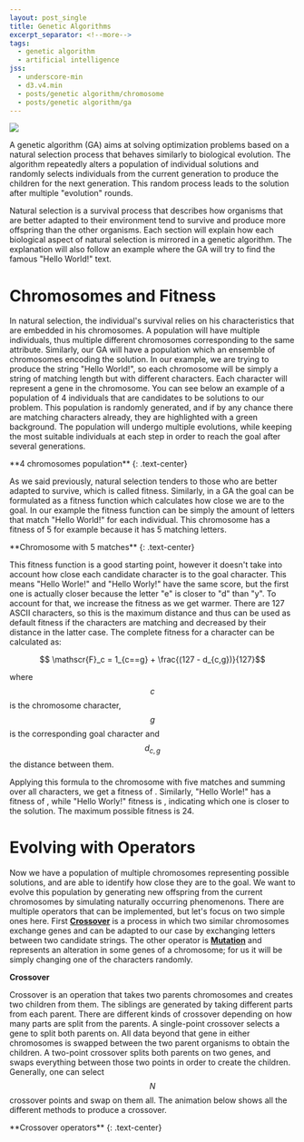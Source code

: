 ```yaml
---
layout: post_single
title: Genetic Algorithms
excerpt_separator: <!--more-->
tags:
  - genetic algorithm
  - artificial intelligence
jss:
  - underscore-min
  - d3.v4.min
  - posts/genetic algorithm/chromosome
  - posts/genetic algorithm/ga
---
```

<div class="post-media margBSmall" markdown="1">
  <img class="img-responsive center-block" src="{{base}}/img/blog/genetic algorithm/main-image.jpg"/>
</div>

A genetic algorithm (GA) aims at solving optimization problems based on a natural selection process that behaves similarly to biological evolution. The algorithm repeatedly alters a population of individual solutions and randomly selects individuals from the current generation to produce the children for the next generation. This random process leads to the solution after multiple "evolution" rounds.

Natural selection is a survival process that describes how organisms that are better adapted to their environment tend to survive and produce more offspring than the other organisms. Each section will explain how each biological aspect of natural selection is mirrored in a genetic algorithm. The explanation will also follow an example where the GA will try to find the famous "Hello World!" text.

<!--more-->

# **Chromosomes and Fitness**

In natural selection, the individual's survival relies on his characteristics that are embedded in his chromosomes. A population will have multiple individuals, thus multiple different chromosomes corresponding to the same attribute. Similarly, our GA will have a population which an ensemble of chromosomes encoding the solution. In our example, we are trying to produce the string "Hello World!", so each chromosome will be simply a string of matching length but with different characters. Each character will represent a gene in the chromosome. You can see below an example of a population of 4 individuals that are candidates to be solutions to our problem. This population is randomly generated, and if by any chance there are matching characters already, they are highlighted with a green background. The population will undergo multiple evolutions, while keeping the most suitable individuals at each step in order to reach the goal after several generations.

<div id="population-example"></div>
**4 chromosomes population**
{: .text-center}

As we said previously, natural selection tenders to those who are better adapted to survive, which is called fitness. Similarly, in a GA the goal can be formulated as a fitness function which calculates how close we are to the goal. In our example the fitness function can be simply the amount of letters that match "Hello World!" for each individual. This chromosome has a fitness of 5 for example because it has 5 matching letters.

<div id="matching-five-example"></div>
**Chromosome with 5 matches**
{: .text-center}

This fitness function is a good starting point, however it doesn't take into account how close each candidate character is to the goal character. This means "Hello Worle!" and "Hello Worly!" have the same score, but the first one is actually closer because the letter "e" is closer to "d" than "y". To account for that, we increase the fitness as we get warmer. There are 127 ASCII characters, so this is the maximum distance and thus can be used as default fitness if the characters are matching and decreased by their distance in the latter case. The complete fitness for a character can be calculated as:

$$ \mathscr{F}_c = 1_{c==g} + \frac{(127 - d_{c,g})}{127}$$

where $$ c $$ is the chromosome character, $$ g $$ is the corresponding goal character and $$ d_{c, g} $$ the distance between them.

Applying this formula to the chromosome with five matches and summing over all characters, we get a fitness of <span id="matching-five-fitness"></span>. Similarly, "Hello Worle!" has a fitness of <span id="worle-fitness"></span>, while "Hello Worly!" fitness is <span id="worly-fitness"></span>, indicating which one is closer to the solution. The maximum possible fitness is 24.

# **Evolving with Operators**

Now we have a population of multiple chromosomes representing possible solutions, and are able to identify how close they are to the goal. We want to evolve this population by generating new offspring from the current chromosomes by simulating naturally occurring phenomenons. There are multiple operators that can be implemented, but let's focus on two simple ones here. First **[Crossover](https://en.wikipedia.org/wiki/Chromosomal_crossover)** is a process in which two similar chromosomes exchange genes and can be adapted to our case by exchanging letters between two candidate strings. The other operator is **[Mutation](https://en.wikipedia.org/wiki/Mutation)** and represents an alteration in some genes of a chromosome; for us it will be simply changing one of the characters randomly.

**Crossover**

Crossover is an operation that takes two parents chromosomes and creates two children from them. The siblings are generated by taking different parts from each parent. There are different kinds of crossover depending on how many parts are split from the parents. A single-point crossover selects a gene to split both parents on. All data beyond that gene in either chromosomes is swapped between the two parent organisms to obtain the children. A two-point crossover splits both parents on two genes, and swaps everything between those two points in order to create the children. Generally, one can select $$ N $$ crossover points and swap on them all. The animation below shows all the different methods to produce a crossover.

<div id="crossover-example"></div>
**Crossover operators**
{: .text-center}

